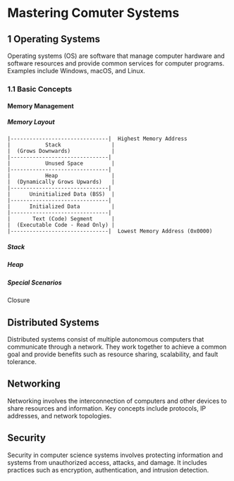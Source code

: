 # Mastering Comuter Systems

## 1 Operating Systems
Operating systems (OS) are software that manage computer hardware and software resources and provide common services for computer programs. Examples include Windows, macOS, and Linux.

### 1.1 Basic Concepts
#### Memory Management
##### Memory Layout
```shell
|-------------------------------|  Highest Memory Address
|           Stack                |  
|  (Grows Downwards)             |  
|-------------------------------|  
|           Unused Space         | 
|-------------------------------|
|           Heap                 |
|  (Dynamically Grows Upwards)   |
|-------------------------------|  
|      Uninitialized Data (BSS)  |
|-------------------------------|
|      Initialized Data          |   
|-------------------------------|
|       Text (Code) Segment      |
|  (Executable Code - Read Only) |
|-------------------------------|  Lowest Memory Address (0x0000)
```
##### Stack 

##### Heap

##### Special Scenarios
Closure


## Distributed Systems
Distributed systems consist of multiple autonomous computers that communicate through a network. They work together to achieve a common goal and provide benefits such as resource sharing, scalability, and fault tolerance.

## Networking
Networking involves the interconnection of computers and other devices to share resources and information. Key concepts include protocols, IP addresses, and network topologies.

## Security
Security in computer science systems involves protecting information and systems from unauthorized access, attacks, and damage. It includes practices such as encryption, authentication, and intrusion detection.
